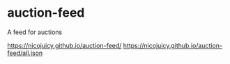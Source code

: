 # auction-feed
A feed for auctions

https://nicojuicy.github.io/auction-feed/
https://nicojuicy.github.io/auction-feed/all.json

